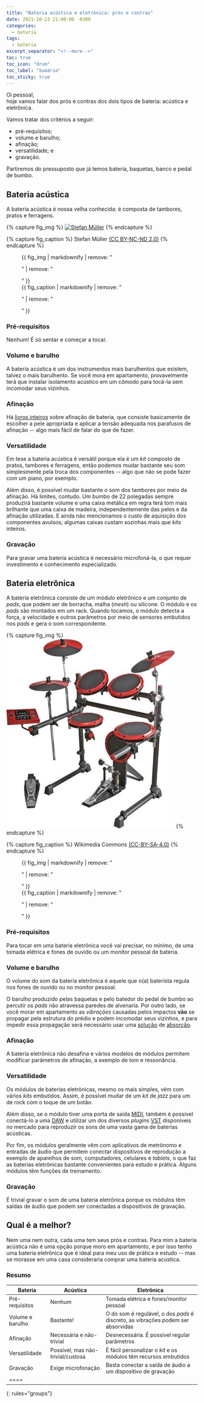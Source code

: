 ```yaml
---
title: "Bateria acústica e eletrônica: prós e contras"
date: 2021-10-23 21:00:00 -0300
categories:
  - bateria
tags:
  - bateria
excerpt_separator: "<!--more-->"
toc: true
toc_icon: "drum"
toc_label: "Sumário"
toc_sticky: true
---
```

Oi pessoal,  
hoje vamos falar dos prós e contras dos dois tipos de bateria: acústica e
eletrônica.
<!--more-->
Vamos tratar dos critérios a seguir:

- pré-requisitos;
- volume e barulho;
- afinação;
- versatilidade; e
- gravação.

Partiremos do pressuposto que já temos bateria, baquetas, banco e
pedal de bumbo.

## Bateria acústica

A bateria acústica é nossa velha conhecida: é composta de tambores, pratos
e ferragens.

{% capture fig_img %}
[![Stefan Müller](https://live.staticflickr.com/65535/49074821302_17282ae5a2_w.jpg)](https://flic.kr/p/2hLzhCE)
{% endcapture %}

{% capture fig_caption %}
Stefan Müller [(CC BY-NC-ND 2.0)](https://creativecommons.org/licenses/by-nc-nd/2.0/)
{% endcapture %}

<figure>
  {{ fig_img | markdownify | remove: "<p>" | remove: "</p>" }}
  <figcaption>{{ fig_caption | markdownify | remove: "<p>" | remove: "</p>" }}</figcaption>
</figure>

### Pré-requisitos

Nenhum! É só sentar e começar a tocar.

### Volume e barulho

A bateria acústica é um dos instrumentos mais barulhentos que existem,
talvez o mais barulhento. Se você mora em apartamento, provavelmente terá
que instalar isolamento acústico em um cômodo para tocá-la sem incomodar
seus vizinhos.

### Afinação

Há [livros inteiros][afinacao] sobre afinação de bateria, que consiste
basicamente de escolher a pele apropriada e aplicar a tensão adequada
nos parafusos de afinação -- algo mais fácil de falar do que de fazer.

### Versatilidade

Em tese a bateria acústica é versátil porque ela é um _kit_ composto de
pratos, tambores e ferragens, então podemos mudar bastante seu som
simplesmente pela troca dos componentes -- algo que não se pode fazer
com um piano, por exemplo.

Além disso, é possível mudar bastante o som dos tambores por meio da
afinação. Há limites, contudo. Um bumbo de 22 polegadas sempre produzirá
bastante volume e uma caixa metálica em regra terá tom mais brilhante que
uma caixa de madeira, independentemente das peles e da afinação utilizadas.
E ainda não mencionamos o custo de aquisição dos componentes avulsos; algumas
caixas custam sozinhas mais que _kits_ inteiros.

### Gravação

Para gravar uma bateria acústica é necessário microfoná-la, o que requer
investimento e conhecimento especializado.


## Bateria eletrônica

A bateria eletrônica consiste de um módulo eletrônico e um conjunto de
_pads_, que podem ser de borracha, malha (_mesh_) ou silicone. O módulo
e os _pads_ são montados em um rack. Quando tocamos, o módulo detecta a
força, a velocidade e outros parâmetros por meio de sensores embutidos
nos _pads_ e gera o som correspondente.

{% capture fig_img %}
[![](/assets/images/Basic_drumset.jpg)](https://commons.wikimedia.org/wiki/File:Basic_drumset.jpg)
{% endcapture %}

{% capture fig_caption %}
Wikimedia Commons [(CC-BY-SA-4.0)](https://creativecommons.org/licenses/by-sa/4.0/deed.en)
{% endcapture %}

<figure>
  {{ fig_img | markdownify | remove: "<p>" | remove: "</p>" }}
  <figcaption>{{ fig_caption | markdownify | remove: "<p>" | remove: "</p>" }}</figcaption>
</figure>

### Pré-requisitos

Para tocar em uma bateria eletrônica você vai precisar, no mínimo, de uma
tomada elétrica e fones de ouvido ou um monitor pessoal de bateria.

### Volume e barulho

O volume do som da bateria eletrônica é aquele que o(a) baterista regula
nos fones de ouvido ou no monitor pessoal.

O barulho produzido pelas baquetas e pelo batedor do pedal de bumbo
ao percutir os _pads_ não atravessa paredes de alvenaria. Por outro lado,
se você morar em apartamento as _vibrações_ causadas pelos
impactos **vão** se propagar pela estrutura do prédio e podem incomodar
seus vizinhos, e para impedir essa propagação será necessário usar
uma [solução][plataforma] de [absorção][funya].

### Afinação

A bateria eletrônica não desafina e vários modelos de módulos permitem
modificar parâmetros de afinação, a exemplo de tom e ressonância.

### Versatilidade

Os módulos de baterias eletrônicas, mesmo os mais simples, vêm com
vários _kits_ embutidos. Assim, é possível mudar de um _kit_ de _jazz_
para um de rock com o toque de um botão.

Além disso, se o módulo tiver uma porta de
saída [MIDI](https://pt.wikipedia.org/wiki/MIDI),
também é possível conectá-lo a
uma [DAW](https://pt.wikipedia.org/wiki/Digital_audio_workstation)
e utilizar um dos diversos
_plugins_ [VST](https://pt.wikipedia.org/wiki/Virtual_Studio_Technology)
disponíveis no mercado para reproduzir os sons de uma vasta gama
de baterias acústicas.

Por fim, os módulos geralmente vêm com aplicativos de metrônomo e
entradas de áudio que permitem conectar dispositivos de reprodução
a exemplo de aparelhos de som, computadores, celulares e _tablets_,
o que faz as baterias eletrônicas bastante convenientes para estudo
e prática. Alguns módulos têm funções de treinamento.

### Gravação

É trivial gravar o som de uma bateria eletrônica porque os módulos têm
saídas de áudio que podem ser conectadas a dispositivos de gravação.


## Qual é a melhor?

Nem uma nem outra, cada uma tem seus prós e contras. Para mim a bateria
acústica não é uma opção porque moro em apartamento, e por isso tenho uma
bateria eletrônica que é ideal para meu uso de prática e estudo -- mas
se morasse em uma casa consideraria comprar uma bateria acústica.

### Resumo

| Bateria          | Acústica | Eletrônica |
|------------------|----------|------------|
| Pré-requisitos   | Nenhum                            | Tomada elétrica e fones/monitor pessoal                          |
| Volume e barulho | Bastante!                         | O do som é regulável, o dos _pads_ é discreto, as vibrações podem ser absorvidas |
| Afinação         | Necessária e não-trivial          | Desnecessária. É possível regular parâmetros                     |
| Versatilidade    | Possível, mas não-trivial/custosa | É fácil personalizar o _kit_ e os módulos têm recursos embutidos |
| Gravação         | Exige microfonação                | Basta conectar a saída de áudio a um dispositivo de gravação     |
|====
{: rules="groups"}


[afinacao]: https://georger.net/bateria/traducao-da-3a-versao-da-drum-tuning-bible/
[plataforma]: https://drive.google.com/file/d/1KGcFRSUwseYHDgx2wm3khrP0qtitZ99E/view?usp=sharing
[funya]: https://drive.google.com/file/d/1rCeTql3X2eFrPUP7cIZo8_mqef2rYRra/view?usp=sharing
